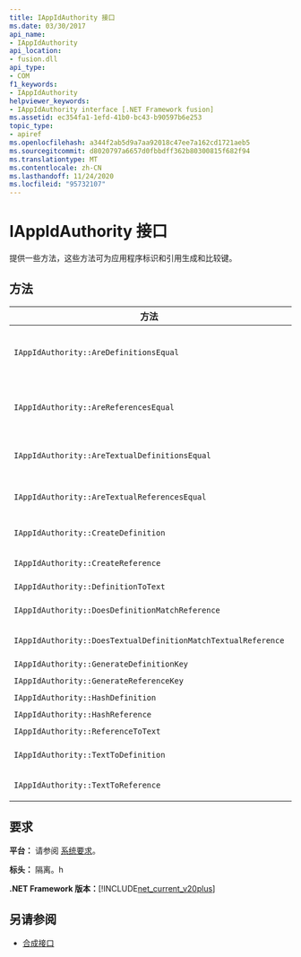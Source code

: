 ```yaml
---
title: IAppIdAuthority 接口
ms.date: 03/30/2017
api_name:
- IAppIdAuthority
api_location:
- fusion.dll
api_type:
- COM
f1_keywords:
- IAppIdAuthority
helpviewer_keywords:
- IAppIdAuthority interface [.NET Framework fusion]
ms.assetid: ec354fa1-1efd-41b0-bc43-b90597b6e253
topic_type:
- apiref
ms.openlocfilehash: a344f2ab5d9a7aa92018c47ee7a162cd1721aeb5
ms.sourcegitcommit: d8020797a6657d0fbbdff362b80300815f682f94
ms.translationtype: MT
ms.contentlocale: zh-CN
ms.lasthandoff: 11/24/2020
ms.locfileid: "95732107"
---
```

# <a name="iappidauthority-interface"></a>IAppIdAuthority 接口

提供一些方法，这些方法可为应用程序标识和引用生成和比较键。  
  
## <a name="methods"></a>方法  
  
|方法|说明|  
|------------|-----------------|  
|`IAppIdAuthority::AreDefinitionsEqual`|获取一个值，该值指示两个指定的 [IDefinitionAppId](idefinitionappid-interface.md) 实例是否相等。 可以将标志值 IAPPIDAUTHORITY_ARE_DEFINITIONS_EQUAL_FLAG_IGNORE_VERSION 传递给，以忽略其各自的版本信息。|  
|`IAppIdAuthority::AreReferencesEqual`|获取一个值，该值指示两个指定的 [IReferenceAppId](ireferenceappid-interface.md) 实例是否相等。 可以将标志值 IAPPIDAUTHORITY_ARE_REFERENCES_EQUAL_FLAG_IGNORE_VERSION 传递给，以忽略其各自的版本信息。|  
|`IAppIdAuthority::AreTextualDefinitionsEqual`|获取一个值，该值指示两个指定的字符串定义是否相等。 可以将标志值 IAPPIDAUTHORITY_ARE_DEFINITIONS_EQUAL_FLAG_IGNORE_VERSION 传递给，以忽略其各自的版本信息。|  
|`IAppIdAuthority::AreTextualReferencesEqual`|获取一个值，该值指示两个指定的字符串引用是否相等。 可以将标志值 IAPPIDAUTHORITY_ARE_REFERENCES_EQUAL_FLAG_IGNORE_VERSION 传递给，以忽略其各自的版本信息。|  
|`IAppIdAuthority::CreateDefinition`|获取一个接口指针，该指针指向 `IDefinitionAppId` 表示当前范围内的程序集的新生成的实例。|  
|`IAppIdAuthority::CreateReference`|获取一个接口指针，该指针指向 `IReferenceAppId` 表示当前范围内的程序集的新创建的。|  
|`IAppIdAuthority::DefinitionToText`|使用指定的标志值获取指定的的字符串版本 `IDefinitionAppId` 。|  
|`IAppIdAuthority::DoesDefinitionMatchReference`|获取一个值，该值指示指定的 `IDefinitionAppId` 是否 `IReferenceAppId` 表示相同的程序集。|  
|`IAppIdAuthority::DoesTextualDefinitionMatchTextualReference`|获取一个值，该值指示指定的定义字符串和引用字符串是否表示相同的程序集。|  
|`IAppIdAuthority::GenerateDefinitionKey`|获取表示指定实例的字符串键 `IDefinitionAppId` 。|  
|`IAppIdAuthority::GenerateReferenceKey`|获取表示指定实例的字符串键 `IReferenceAppId` 。|  
|`IAppIdAuthority::HashDefinition`|获取指定实例的哈希键 `IDefinitionAppId` 。|  
|`IAppIdAuthority::HashReference`|获取指定实例的哈希键 `IReferenceAppId` 。|  
|`IAppIdAuthority::ReferenceToText`|使用指定的标志值获取指定的的字符串版本 `IReferenceAppId` 。|  
|`IAppIdAuthority::TextToDefinition`|获取一个接口指针，该指针指向 `IDefinitionAppId` 表示指定字符串键所引用的程序集的实例。|  
|`IAppIdAuthority::TextToReference`|获取一个接口指针，该指针指向 `IReferenceAppId` 表示指定字符串键所引用的程序集的实例。|  
  
## <a name="requirements"></a>要求  

 **平台：** 请参阅 [系统要求](../../get-started/system-requirements.md)。  
  
 **标头：** 隔离。h  
  
 **.NET Framework 版本：**[!INCLUDE[net_current_v20plus](../../../../includes/net-current-v20plus-md.md)]  
  
## <a name="see-also"></a>另请参阅

- [合成接口](fusion-interfaces.md)
